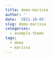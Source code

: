 ```yaml
---
title: demo-marissa
author: ''
date: '2021-10-05'
slug: demo-marissa
categories:
  - example-theme
tags:
  - demo
  - marissa
---
```

